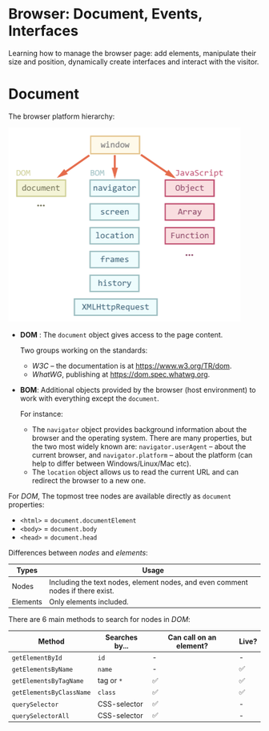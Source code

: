# Browser: Document, Events, Interfaces

Learning how to manage the browser page: add elements, manipulate their size and position, dynamically create interfaces and interact with the visitor.

# Document

The browser platform hierarchy:

![Browser_hierarchy](/assets/browser_hierarchy.png)

* **DOM** : The `document` object gives access to the page content.

    Two groups working on the standards:

    * *W3C* – the documentation is at https://www.w3.org/TR/dom.      
    * *WhatWG*, publishing at https://dom.spec.whatwg.org.

* **BOM**: Additional objects provided by the browser (host environment) to work with everything except the `document`.

    For instance:

    * The `navigator` object provides background information about the browser and the operating system. There are many properties, but the two most widely known are: `navigator.userAgent` – about the current browser, and `navigator.platform` – about the platform (can help to differ between Windows/Linux/Mac etc).
    * The `location` object allows us to read the current URL and can redirect the browser to a new one.

For *DOM*, The topmost tree nodes are available directly as `document` properties:

* `<html>` = `document.documentElement`
* `<body>` = `document.body`
* `<head>` = `document.head`

Differences between *nodes* and *elements*:

Types       | Usage
----        | ----
Nodes       | Including the text nodes, element nodes, and even comment nodes if there exist.
Elements    | Only elements included.

There are 6 main methods to search for nodes in *DOM*:

Method                  | Searches by...    | Can call on an element?   | Live?
----                    | ----              | ----                      | ----
`getElementById`        | `id`              | -                         | -
`getElementsByName`     | `name`            | -                         | :white_check_mark:
`getElementsByTagName`  | tag or `*`        | :white_check_mark:        | :white_check_mark:
`getElementsByClassName`| `class`           | :white_check_mark:        | :white_check_mark:
`querySelector`         | CSS-selector      | :white_check_mark:        | -
`querySelectorAll`      | CSS-selector      | :white_check_mark:        | -